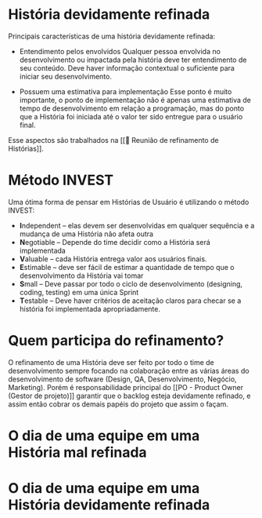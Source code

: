 # História devidamente refinada

Principais características de uma história devidamente refinada:

- Entendimento pelos envolvidos
Qualquer pessoa envolvida no desenvolvimento ou impactada pela história deve ter entendimento de seu conteúdo. Deve haver informação contextual o suficiente para iniciar seu desenvolvimento. 

- Possuem uma estimativa para implementação
Esse ponto é muito importante, o ponto de implementação não é apenas uma estimativa de tempo de desenvolvimento em relação a programação, mas do ponto que a História foi iniciada até o valor ter sido entregue para o usuário final.

Esse aspectos são trabalhados na [[💎 Reunião de refinamento de Histórias]].
# Método INVEST

Uma ótima forma de pensar em Histórias de Usuário é utilizando o método INVEST:

- **I**ndependent – elas devem ser desenvolvidas em qualquer sequência e a mudança de uma História não afeta outra
- **N**egotiable – Depende do time decidir como a História será implementada
- **V**aluable – cada História entrega valor aos usuários finais.
- **E**stimable – deve ser fácil de estimar a quantidade de tempo que o desenvolvimento da História vai tomar
- **S**mall – Deve passar por todo o ciclo de desenvolvimento (designing, coding, testing) em uma única Sprint
- **T**estable – Deve haver critérios de aceitação claros para checar se a história foi implementada apropriadamente.

# Quem participa do refinamento?

O refinamento de uma História deve ser feito por todo o time de desenvolvimento sempre focando na colaboração entre as várias áreas do desenvolvimento de software (Design, QA, Desenvolvimento, Negócio, Marketing). Porém é responsabilidade principal do [[PO - Product Owner (Gestor de projeto)]] garantir que o backlog esteja devidamente refinado, e assim então cobrar os demais papéis do projeto que assim o façam.

# O dia de uma equipe em uma História mal refinada

# O dia de uma equipe em uma História devidamente refinada